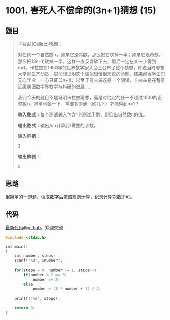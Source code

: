 <h1>1001. 害死人不偿命的(3n+1)猜想 (15)</h1>

## 题目

> <div id="problemContent">
> <p>卡拉兹(Callatz)猜想：</p>
> <p>对任何一个自然数n，如果它是偶数，那么把它砍掉一半；如果它是奇数，那么把(3n+1)砍掉一半。这样一直反复砍下去，最后一定在某一步得到n=1。卡拉兹在1950年的世界数学家大会上公布了这个猜想，传说当时耶鲁大学师生齐动员，拼命想证明这个貌似很傻很天真的命题，结果闹得学生们无心学业，一心只证(3n+1)，以至于有人说这是一个阴谋，卡拉兹是在蓄意延缓美国数学界教学与科研的进展……
> </p>
> <p>我们今天的题目不是证明卡拉兹猜想，而是对给定的任一不超过1000的正整数n，简单地数一下，需要多少步（砍几下）才能得到n=1？
> 
> </p><p><b>输入格式：</b>每个测试输入包含1个测试用例，即给出自然数n的值。</p>
> <p><b>输出格式：</b>输出从n计算到1需要的步数。</p>
> <b>输入样例：</b><pre>
> 3
> </pre>
> <b>输出样例：</b><pre>
> 5
> </pre>
> </div>

## 思路

很简单的一道题，读取数字后按照规则计算，记录计算次数即可。


## 代码

[最新代码@github](https://github.com/OliverLew/PAT/blob/master/PATBasic/1001.c)，欢迎交流
```c
#include <stdio.h>

int main()
{
    int number, steps;
    scanf("%d", &number);
    
    for(steps = 0; number != 1; steps++) 
        if(number % 2 == 0)     
			number /= 2;
        else
			number = (3 * number + 1) / 2;
    
    printf("%d", steps);
    
    return 0;
}

```